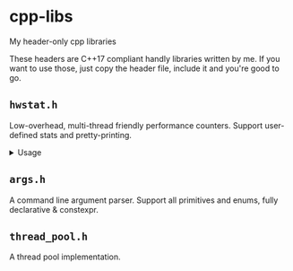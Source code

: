 # cpp-libs
My header-only cpp libraries

These headers are C++17 compliant handly libraries written by me. If you want to use those, just copy the header file, include it and you're good to go.

## `hwstat.h`

Low-overhead, multi-thread friendly performance counters. Support user-defined stats and pretty-printing.

<details>
<summary>Usage</summary>

```cpp
// define a counter
COUNTER(fooCounter)
COUNTER(barCounter, "description for bar counter")

// define a timer
TIMER(fooTimer)
TIMER(barTimer, "description for bar timer")

// custom user stats takes a function(typically lambda) so that you can include your own stats.
STAT(myRate, []() {
 auto num = fooTimer.stat().cycles;
 auto den = num + BarTimer.stat().cycles;
 return std::to_string(double(num) / den);
})

void doTimeConsumingStuff() {
  std::this_thread_sleep_for(std::chrono_milliseconds(10));
}

void doMisc() {
  /* do nothing */
}

int main(void) {
  // updating counters
  fooCounter++;
  barCounter += 2;

  // time a code block with ScopedTimer
  {
    hwstat::ScopedTimer st(fooTimer);
    doTimeConsumingStuff();
  }

  // it's thread safe
  std::thread t([]() {
    hwstat::ScopedTimer st(fooTimer);
    doTimeConsumingStuff();
  });

  // or use a stopwatch
  Stopwatch sw(fooTimer);
  doTimeConsumingStuff();
  sw.pause();
  doMisc();
  sw.resume();
  doTimeConsumingStuff();
  sw.stop();

  t.join();

  // print stats
  hwstat::print_counter_stats();
  hwstat::print_timer_stats();
  hwstat::print_user_stats();
  // or use hwstat::print_stats() to print all stats

  return 0;
}
```
</details>

## `args.h`

A command line argument parser. Support all primitives and enums, fully declarative & constexpr.

## `thread_pool.h`

A thread pool implementation.
